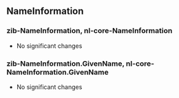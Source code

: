 ## NameInformation
### zib-NameInformation, nl-core-NameInformation
* No significant changes

### zib-NameInformation.GivenName, nl-core-NameInformation.GivenName
* No significant changes
